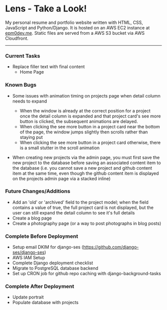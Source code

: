 # Lens - Take a Look!

My personal resume and portfolio website written with HTML, CSS, JavaScript and Python/Django. It is hosted on an AWS EC2 instance at [epm0dev.me](https://epm0dev.me). Static files are served from a AWS S3 bucket via AWS Cloudfront.

---

### Current Tasks
- Replace filler text with final content
    + Home Page


### Known Bugs
- Some issues with animation timing on projects page when detail column needs to expand
    + When the window is already at the correct position for a project once the detail column is expanded and that project card's see more button is clicked, the subsequent animations are delayed.
    + When clicking the see more button in a project card near the bottom of the page, the window jumps slightly then scrolls rather than staying put
    + When clicking the see more button in a project card otherwise, there is a small stutter in the scroll animation

- When creating new projects via the admin page, you must first save the new project to the database before saving an associated content item to the database (i.e. you cannot save a new project and github content item at the same time, even though the github content item is displayed on the projects admin page via a stacked inline)


### Future Changes/Additions
- Add an 'old' or 'archived' field to the project model; when the field contains a value of true, the full project card is not displayed, but the user can still expand the detail column to see it's full details
- Create a blog page
- Create a photography page (or a way to post photographs in blog posts)


### Complete Before Deployment
- Setup email DKIM for django-ses (https://github.com/django-ses/django-ses)
- AWS IAM Setup
- Complete Django deployment checklist
- Migrate to PostgreSQL database backend
- Set up CRON job for github repo caching with django-background-tasks


### Complete After Deployment
- Update portrait
- Populate database with projects
